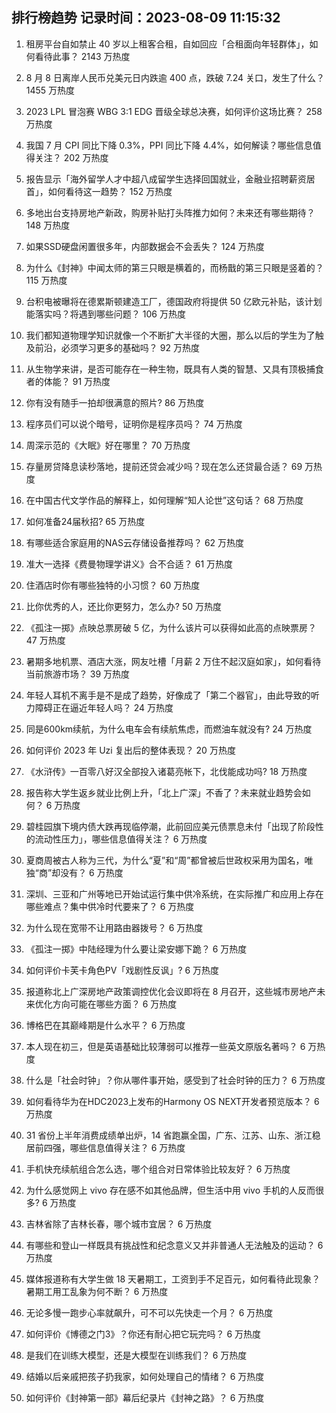 
## 排行榜趋势 记录时间：2023-08-09 11:15:32
  
  1. 租房平台自如禁止 40 岁以上租客合租，自如回应「合租面向年轻群体」，如何看待此事？ 2143 万热度
    
  2. 8 月 8 日离岸人民币兑美元日内跌逾 400 点，跌破 7.24 关口，发生了什么？ 1455 万热度
    
  3. 2023 LPL 冒泡赛 WBG 3:1 EDG 晋级全球总决赛，如何评价这场比赛？ 258 万热度
    
  4. 我国 7 月 CPI 同比下降 0.3%，PPI 同比下降 4.4%，如何解读？哪些信息值得关注？ 202 万热度
    
  5. 报告显示「海外留学人才中超八成留学生选择回国就业，金融业招聘薪资居首」，如何看待这一趋势？ 152 万热度
    
  6. 多地出台支持房地产新政，购房补贴打头阵推力如何？未来还有哪些期待？ 148 万热度
    
  7. 如果SSD硬盘闲置很多年，内部数据会不会丢失？ 124 万热度
    
  8. 为什么《封神》中闻太师的第三只眼是横着的，而杨戬的第三只眼是竖着的？ 115 万热度
    
  9. 台积电被曝将在德累斯顿建造工厂，德国政府将提供 50 亿欧元补贴，该计划能落实吗？将遇到哪些问题？ 106 万热度
    
  10. 我们都知道物理学知识就像一个不断扩大半径的大圈，那么以后的学生为了触及前沿，必须学习更多的基础吗？ 92 万热度
    
  11. 从生物学来讲，是否可能存在一种生物，既具有人类的智慧、又具有顶极捕食者的体能？ 91 万热度
    
  12. 你有没有随手一拍却很满意的照片? 86 万热度
    
  13. 程序员们可以说个暗号，证明你是程序员吗？ 74 万热度
    
  14. 周深示范的《大眠》好在哪里？ 70 万热度
    
  15. 存量房贷降息读秒落地，提前还贷会减少吗？现在怎么还贷最合适？ 69 万热度
    
  16. 在中国古代文学作品的解释上，如何理解“知人论世”这句话？ 68 万热度
    
  17. 如何准备24届秋招? 65 万热度
    
  18. 有哪些适合家庭用的NAS云存储设备推荐吗？ 62 万热度
    
  19. 准大一选择《费曼物理学讲义》合不合适？ 61 万热度
    
  20. 住酒店时你有哪些独特的小习惯？ 60 万热度
    
  21. 比你优秀的人，还比你更努力，怎么办? 50 万热度
    
  22. 《孤注一掷》点映总票房破 5 亿，为什么该片可以获得如此高的点映票房？ 47 万热度
    
  23. 暑期多地机票、酒店大涨，网友吐槽「月薪 2 万住不起汉庭如家」，如何看待当前旅游市场？ 39 万热度
    
  24. 年轻人耳机不离手是不是成了趋势，好像成了「第二个器官」，由此导致的听力障碍正在逼近年轻人吗？ 24 万热度
    
  25. 同是600km续航，为什么电车会有续航焦虑，而燃油车就没有? 24 万热度
    
  26. 如何评价 2023 年 Uzi 复出后的整体表现？ 20 万热度
    
  27. 《水浒传》一百零八好汉全部投入诸葛亮帐下，北伐能成功吗? 18 万热度
    
  28. 报告称大学生返乡就业比例上升，「北上广深」不香了？未来就业趋势会如何？ 6 万热度
    
  29. 碧桂园旗下境内债大跌再现临停潮，此前回应美元债票息未付「出现了阶段性的流动性压力」，哪些信息值得关注？ 6 万热度
    
  30. 夏商周被古人称为三代，为什么“夏”和“周”都曾被后世政权采用为国名，唯独“商”却没有？ 6 万热度
    
  31. 深圳、三亚和广州等地已开始试运行集中供冷系统，在实际推广和应用上存在哪些难点？集中供冷时代要来了？ 6 万热度
    
  32. 为什么现在宽带不让用路由器拨号？ 6 万热度
    
  33. 《孤注一掷》中陆经理为什么要让梁安娜下跪？ 6 万热度
    
  34. 如何评价卡芙卡角色PV「戏剧性反讽」? 6 万热度
    
  35. 报道称北上广深房地产政策调控优化会议即将在 8 月召开，这些城市房地产未来优化方向可能在哪些方面？ 6 万热度
    
  36. 博格巴在其巅峰期是什么水平？ 6 万热度
    
  37. 本人现在初三，但是英语基础比较薄弱可以推荐一些英文原版名著吗？ 6 万热度
    
  38. 什么是「社会时钟」？你从哪件事开始，感受到了社会时钟的压力？ 6 万热度
    
  39. 如何看待华为在HDC2023上发布的Harmony OS NEXT开发者预览版本？ 6 万热度
    
  40. 31 省份上半年消费成绩单出炉，14 省跑赢全国，广东、江苏、山东、浙江稳居前四强，哪些信息值得关注？ 6 万热度
    
  41. 手机快充续航组合怎么选，哪个组合对日常体验比较友好？ 6 万热度
    
  42. 为什么感觉网上 vivo 存在感不如其他品牌，但生活中用 vivo 手机的人反而很多? 6 万热度
    
  43. 吉林省除了吉林长春，哪个城市宜居？ 6 万热度
    
  44. 有哪些和登山一样既具有挑战性和纪念意义又并非普通人无法触及的运动？ 6 万热度
    
  45. 媒体报道称有大学生做 18 天暑期工，工资到手不足百元，如何看待此现象？暑期工用工乱象为何不断？ 6 万热度
    
  46. 无论多慢一跑步心率就飙升，可不可以先快走一个月？ 6 万热度
    
  47. 如何评价《博德之门3》？你还有耐心把它玩完吗？ 6 万热度
    
  48. 是我们在训练大模型，还是大模型在训练我们？ 6 万热度
    
  49. 结婚以后亲戚把孩子扔我家，如何处理自己的情绪？ 6 万热度
    
  50. 如何评价《封神第一部》幕后纪录片《封神之路》？ 6 万热度
    